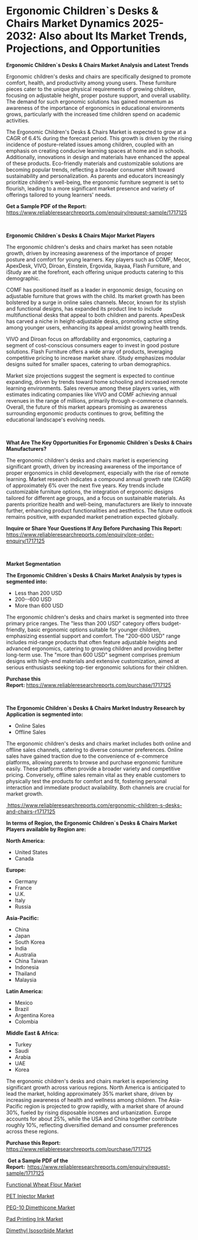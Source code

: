 <p><h1>Ergonomic Children`s Desks & Chairs Market Dynamics 2025-2032: Also about Its Market Trends, Projections, and Opportunities</h1></p><p><strong>Ergonomic Children`s Desks & Chairs Market Analysis and Latest Trends</strong></p>
<p><p>Ergonomic children's desks and chairs are specifically designed to promote comfort, health, and productivity among young users. These furniture pieces cater to the unique physical requirements of growing children, focusing on adjustable height, proper posture support, and overall usability. The demand for such ergonomic solutions has gained momentum as awareness of the importance of ergonomics in educational environments grows, particularly with the increased time children spend on academic activities.</p><p>The Ergonomic Children's Desks & Chairs Market is expected to grow at a CAGR of 6.4% during the forecast period. This growth is driven by the rising incidence of posture-related issues among children, coupled with an emphasis on creating conducive learning spaces at home and in schools. Additionally, innovations in design and materials have enhanced the appeal of these products. Eco-friendly materials and customizable solutions are becoming popular trends, reflecting a broader consumer shift toward sustainability and personalization. As parents and educators increasingly prioritize children's well-being, the ergonomic furniture segment is set to flourish, leading to a more significant market presence and variety of offerings tailored to young learners' needs.</p></p>
<p><strong>Get a Sample PDF of the Report:&nbsp;</strong> <a href="https://www.reliableresearchreports.com/enquiry/request-sample/1717125?utm_campaign=28&utm_medium=2&utm_source=Github&utm_content=ia&utm_term=25032025&utm_id=ergonomic-childrens-desks-chairs">https://www.reliableresearchreports.com/enquiry/request-sample/1717125</a></p>
<p>&nbsp;</p>
<p><strong>Ergonomic Children`s Desks & Chairs Major Market Players</strong></p>
<p><p>The ergonomic children's desks and chairs market has seen notable growth, driven by increasing awareness of the importance of proper posture and comfort for young learners. Key players such as COMF, Mecor, ApexDesk, VIVO, Diroan, Einstein, Ergovida, Ikayaa, Flash Furniture, and iStudy are at the forefront, each offering unique products catering to this demographic. </p><p>COMF has positioned itself as a leader in ergonomic design, focusing on adjustable furniture that grows with the child. Its market growth has been bolstered by a surge in online sales channels. Mecor, known for its stylish and functional designs, has expanded its product line to include multifunctional desks that appeal to both children and parents. ApexDesk has carved a niche in height-adjustable desks, promoting active sitting among younger users, enhancing its appeal amidst growing health trends.</p><p>VIVO and Diroan focus on affordability and ergonomics, capturing a segment of cost-conscious consumers eager to invest in good posture solutions. Flash Furniture offers a wide array of products, leveraging competitive pricing to increase market share. iStudy emphasizes modular designs suited for smaller spaces, catering to urban demographics.</p><p>Market size projections suggest the segment is expected to continue expanding, driven by trends toward home schooling and increased remote learning environments. Sales revenue among these players varies, with estimates indicating companies like VIVO and COMF achieving annual revenues in the range of millions, primarily through e-commerce channels. Overall, the future of this market appears promising as awareness surrounding ergonomic products continues to grow, befitting the educational landscape's evolving needs.</p></p>
<p>&nbsp;</p>
<p><strong>What Are The Key Opportunities For Ergonomic Children`s Desks & Chairs Manufacturers?</strong></p>
<p><p>The ergonomic children's desks and chairs market is experiencing significant growth, driven by increasing awareness of the importance of proper ergonomics in child development, especially with the rise of remote learning. Market research indicates a compound annual growth rate (CAGR) of approximately 6% over the next five years. Key trends include customizable furniture options, the integration of ergonomic designs tailored for different age groups, and a focus on sustainable materials. As parents prioritize health and well-being, manufacturers are likely to innovate further, enhancing product functionalities and aesthetics. The future outlook remains positive, with expanded market penetration expected globally.</p></p>
<p><strong>Inquire or Share Your Questions If Any Before Purchasing This Report:</strong> <a href="https://www.reliableresearchreports.com/enquiry/pre-order-enquiry/1717125?utm_campaign=28&utm_medium=2&utm_source=Github&utm_content=ia&utm_term=25032025&utm_id=ergonomic-childrens-desks-chairs">https://www.reliableresearchreports.com/enquiry/pre-order-enquiry/1717125</a></p>
<p>&nbsp;</p>
<p><strong>Market Segmentation</strong></p>
<p><strong>The Ergonomic Children`s Desks & Chairs Market Analysis by types is segmented into:</strong></p>
<p><ul><li>Less than 200 USD</li><li>200--600 USD</li><li>More than 600 USD</li></ul></p>
<p><p>The ergonomic children's desks and chairs market is segmented into three primary price ranges. The "less than 200 USD" category offers budget-friendly, basic ergonomic options suitable for younger children, emphasizing essential support and comfort. The "200-600 USD" range includes mid-range products that often feature adjustable heights and advanced ergonomics, catering to growing children and providing better long-term use. The "more than 600 USD" segment comprises premium designs with high-end materials and extensive customization, aimed at serious enthusiasts seeking top-tier ergonomic solutions for their children.</p></p>
<p><strong>Purchase this Report:&nbsp;</strong><a href="https://www.reliableresearchreports.com/purchase/1717125?utm_campaign=28&utm_medium=2&utm_source=Github&utm_content=ia&utm_term=25032025&utm_id=ergonomic-childrens-desks-chairs">https://www.reliableresearchreports.com/purchase/1717125</a></p>
<p>&nbsp;</p>
<p><strong>The Ergonomic Children`s Desks & Chairs Market Industry Research by Application is segmented into:</strong></p>
<p><ul><li>Online Sales</li><li>Offline Sales</li></ul></p>
<p><p>The ergonomic children's desks and chairs market includes both online and offline sales channels, catering to diverse consumer preferences. Online sales have gained traction due to the convenience of e-commerce platforms, allowing parents to browse and purchase ergonomic furniture easily. These platforms often provide a broader variety and competitive pricing. Conversely, offline sales remain vital as they enable customers to physically test the products for comfort and fit, fostering personal interaction and immediate product availability. Both channels are crucial for market growth.</p></p>
<p><a href="https://www.reliableresearchreports.com/ergonomic-children-s-desks-and-chairs-r1717125?utm_campaign=28&utm_medium=2&utm_source=Github&utm_content=ia&utm_term=25032025&utm_id=ergonomic-childrens-desks-chairs">&nbsp;https://www.reliableresearchreports.com/ergonomic-children-s-desks-and-chairs-r1717125</a></p>
<p><strong>In terms of Region, the Ergonomic Children`s Desks & Chairs Market Players available by Region are:</strong></p>
<p>
    <p> <strong> North America: </strong>
        <ul>
            <li>United States</li>
            <li>Canada</li>
        </ul>
        </p> 
    <p> <strong> Europe: </strong>
        <ul>
            <li>Germany</li>
            <li>France</li>
            <li>U.K.</li>
            <li>Italy</li>
            <li>Russia</li>
        </ul>
        </p> 
    <p> <strong> Asia-Pacific: </strong>
        <ul>
            <li>China</li>
            <li>Japan</li>
            <li>South Korea</li>
            <li>India</li>
            <li>Australia</li>
            <li>China Taiwan</li>
            <li>Indonesia</li>
            <li>Thailand</li>
            <li>Malaysia</li>
        </ul>
        </p> 
    <p> <strong> Latin America: </strong>
        <ul>
            <li>Mexico</li>
            <li>Brazil</li>
            <li>Argentina Korea</li>
            <li>Colombia</li>
        </ul>
        </p> 
    <p> <strong> Middle East & Africa: </strong>
        <ul>
            <li>Turkey</li>
            <li>Saudi</li>
            <li>Arabia</li>
            <li>UAE</li>
            <li>Korea</li>
        </ul>
    </p>
    </p>
<p><p>The ergonomic children's desks and chairs market is experiencing significant growth across various regions. North America is anticipated to lead the market, holding approximately 35% market share, driven by increasing awareness of health and wellness among children. The Asia-Pacific region is projected to grow rapidly, with a market share of around 30%, fueled by rising disposable incomes and urbanization. Europe accounts for about 25%, while the USA and China together contribute roughly 10%, reflecting diversified demand and consumer preferences across these regions.</p></p>
<p><strong>Purchase this Report: </strong><a href="https://www.reliableresearchreports.com/purchase/1717125?utm_campaign=28&utm_medium=2&utm_source=Github&utm_content=ia&utm_term=25032025&utm_id=ergonomic-childrens-desks-chairs">https://www.reliableresearchreports.com/purchase/1717125</a></p>
<p>&nbsp;<strong>Get a Sample PDF of the Report:&nbsp;&nbsp;</strong><a href="https://www.reliableresearchreports.com/enquiry/request-sample/1717125?utm_campaign=28&utm_medium=2&utm_source=Github&utm_content=ia&utm_term=25032025&utm_id=ergonomic-childrens-desks-chairs">https://www.reliableresearchreports.com/enquiry/request-sample/1717125</a></p>
<p><strong></strong></p>
<p><p><a href="https://github.com/luhleickov/Market-Research-Report-List-1/blob/main/functional-wheat-flour-market.md?utm_campaign=28&utm_medium=2&utm_source=Github&utm_content=ia&utm_term=25032025&utm_id=ergonomic-childrens-desks-chairs">Functional Wheat Flour Market</a></p><p><a href="https://github.com/elceryaneik/Market-Research-Report-List-1/blob/main/pet-injector-market.md?utm_campaign=28&utm_medium=2&utm_source=Github&utm_content=ia&utm_term=25032025&utm_id=ergonomic-childrens-desks-chairs">PET Injector Market</a></p><p><a href="https://github.com/jullselai/Market-Research-Report-List-1/blob/main/peg-10-dimethicone-market.md?utm_campaign=28&utm_medium=2&utm_source=Github&utm_content=ia&utm_term=25032025&utm_id=ergonomic-childrens-desks-chairs">PEG-10 Dimethicone Market</a></p><p><a href="https://github.com/sukeldrage0g/Market-Research-Report-List-1/blob/main/pad-printing-ink-market.md?utm_campaign=28&utm_medium=2&utm_source=Github&utm_content=ia&utm_term=25032025&utm_id=ergonomic-childrens-desks-chairs">Pad Printing Ink Market</a></p><p><a href="https://github.com/dusektwinec3/Market-Research-Report-List-1/blob/main/dimethyl-isosorbide-market.md?utm_campaign=28&utm_medium=2&utm_source=Github&utm_content=ia&utm_term=25032025&utm_id=ergonomic-childrens-desks-chairs">Dimethyl Isosorbide Market</a></p></p>